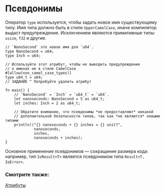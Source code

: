 # Псевдонимы

Оператор `type` используется, чтобы задать новое имя существующему типу. Имя типа должно быть в стиле `UpperCamelCase`, иначе компилятор выдаст предупреждение. Исключением являются примитивные типы: `usize`, `f32` и другие.

```rust,editable
// `NanoSecond` это новое имя для `u64`.
type NanoSecond = u64;
type Inch = u64;

// Используйте этот атрибут, чтобы не выводить предупреждение
// о именах не в стиле CamelCase
#[allow(non_camel_case_types)]
type u64_t = u64;
// ЗАДАНИЕ ^ Попробуйте удалить атрибут

fn main() {
    // `NanoSecond` = `Inch` = `u64_t` = `u64`.
    let nanoseconds: NanoSecond = 5 as u64_t;
    let inches: Inch = 2 as u64_t;

    // Обратите внимание, что псевдонимы *не предоставляют* никакой
    // дополнительной безопасности типов, так как *не являются* новыми типами
    println!("{} nanoseconds + {} inches = {} unit?",
             nanoseconds,
             inches,
             nanoseconds + inches);
}
```

Основное применение псевдонимов — сокращение размера кода: например, тип `IoResult<T>` является
псевдонимом типа `Result<T, IoError>`.

### Смотрите также:

[Атрибуты](../attribute.md)
